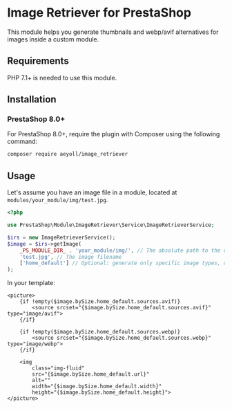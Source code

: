 # Image Retriever for PrestaShop

This module helps you generate thumbnails and webp/avif alternatives for images inside a custom module.

Requirements
---

PHP 7.1+ is needed to use this module.

Installation
---

### PrestaShop 8.0+

For PrestaShop 8.0+, require the plugin with Composer using the following command:

```sh
composer require aeyoll/image_retriever
```

Usage
---

Let's assume you have an image file in a module, located at `modules/your_module/img/test.jpg`.

```php
<?php

use PrestaShop\Module\ImageRetriever\Service\ImageRetrieverService;

$irs = new ImageRetrieverService();
$image = $irs->getImage(
    _PS_MODULE_DIR_ . 'your_module/img/', // The absolute path to the uploaded images folder
    'test.jpg', // The image filename
    ['home_default'] // Optional: generate only specific image types, otherwise generate every format
);
```

In your template:

```tpl
<picture>
    {if !empty($image.bySize.home_default.sources.avif)}
        <source srcset="{$image.bySize.home_default.sources.avif}" type="image/avif">
    {/if}

    {if !empty($image.bySize.home_default.sources.webp)}
        <source srcset="{$image.bySize.home_default.sources.webp}" type="image/webp">
    {/if}

    <img
        class="img-fluid"
        src="{$image.bySize.home_default.url}"
        alt=""
        width="{$image.bySize.home_default.width}"
        height="{$image.bySize.home_default.height}">
</picture>

